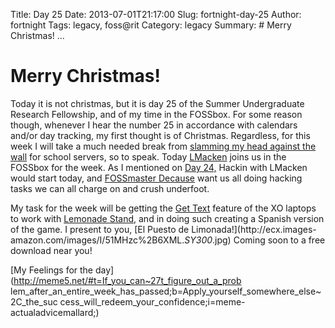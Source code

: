 Title: Day 25
Date: 2013-07-01T21:17:00
Slug: fortnight-day-25
Author: fortnight
Tags: legacy, foss@rit
Category: legacy
Summary: # Merry Christmas! ... 

# Merry Christmas!

Today it is not christmas, but it is day 25 of the Summer Undergraduate
Research Fellowship, and of my time in the FOSSbox. For some reason though,
whenever I hear the number 25 in accordance with calendars and/or day
tracking, my first thought is of Christmas. Regardless, for this week I will
take a much needed break from [slamming my head against the
wall](http://25.media.tumblr.com/tumblr_lskru2nJ0u1qd7bw2o1_500.gif) for
school servers, so to speak. Today [LMacken](https://github.com/lmacken) joins
us in the FOSSbox for the week. As I mentioned on [Day
24,](http://foss.rit.edu/node/546) Hackin with LMacken would start today, and
[FOSSmaster Decause](https://github.com/decause) want us all doing hacking
tasks we can all charge on and crush underfoot.

My task for the week will be getting the [Get
Text](http://wiki.laptop.org/go/Gettext) feature of the XO laptops to work
with [Lemonade Stand](http://wiki.sugarlabs.org/go/Lemonade_Stand), and in
doing such creating a Spanish version of the game. I present to you, [El
Puesto de Limonada!](http://ecx.images-
amazon.com/images/I/51MHzc%2B6XML._SY300_.jpg) Coming soon to a free download
near you!

[My Feelings for the day](http://meme5.net/#t=If_you_can~27t_figure_out_a_prob
lem_after_an_entire_week_has_passed;b=Apply_yourself_somewhere_else~2C_the_suc
cess_will_redeem_your_confidence;i=meme-actualadvicemallard;)

